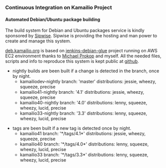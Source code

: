 ### Continuous Integration on Kamailio Project

#### Automated Debian/Ubuntu package building

The build system for Debian and Ubuntu packages service is kindly
sponsored by [Sipwise](http://www.sipwise.com). Sipwise is providing the
hosting and man power to create and manage this system.

[deb.kamailio.org](http://deb.kamailio.org) is based on
[jenkins-debian-glue](https://github.com/mika/jenkins-debian-glue)
project running on AWS EC2 environment thanks to [Michael
Prokop](http://michael-prokop.at/) and myself. All the needed files,
scripts and info to reproduce this system is kept public at
[github](https://github.com/sipwise/kamailio-deb-jenkins).

- nightly builds are been built if a change is detected in the branch,
    once by night.
  - kamailiodev-nightly
        branch: 'master'
        distributions: jessie, wheezy, squeeze, precise
  - kamailio41-nightly
        branch: '4.1'
        distributions: jessie, wheezy, squeeze, precise
  - kamailio40-nightly
        branch: '4.0'
        distributions: lenny, squeeze, wheezy, lucid, precise
  - kamailio33-nightly
        branch: '3.3'
        distributions: lenny, squeeze, wheezy, lucid, precise

<!-- -->

- tags are been built if a new tag is detected once by night.
  - kamailio41
        branch: '\*/tags/4.1\*'
        distributions: jessie, wheezy, squeeze, precise
  - kamailio40
        branch: '\*/tags/4.0\*'
        distributions: lenny, squeeze, wheezy, lucid, precise
  - kamailio33
        branch: '\*/tags/3.3\*'
        distributions: lenny, squeeze, wheezy, lucid, precise
